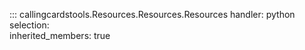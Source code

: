 
::: callingcardstools.Resources.Resources.Resources
    handler: python
    selection:   
	    inherited_members: true